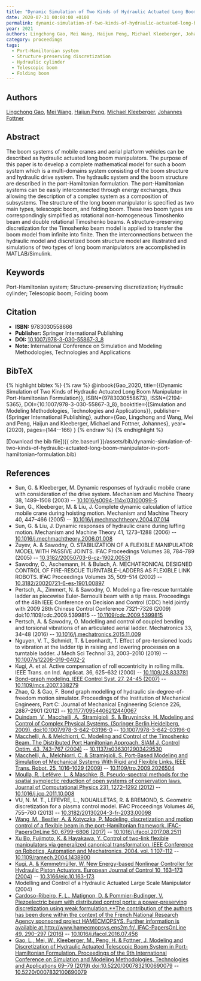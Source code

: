 ```yaml
---
title: "Dynamic Simulation of Two Kinds of Hydraulic Actuated Long Boom Manipulator in Port-Hamiltonian Formulation"
date: 2020-07-31 00:00:00 +0100
permalink: dynamic-simulation-of-two-kinds-of-hydraulic-actuated-long-boom-manipulator-in-port-hamiltonian-formulation
year: 2021
authors: Lingchong Gao, Mei Wang, Haijun Peng, Michael Kleeberger, Johannes Fottner
category: proceedings
tags:
  - Port-Hamiltonian system
  - Structure-preserving discretization
  - Hydraulic cylinder
  - Telescopic boom
  - Folding boom
---
```

 
## Authors
[Lingchong Gao](authors/lingchong-gao), [Mei Wang](authors/mei-wang), [Haijun Peng](authors/haijun-peng), [Michael Kleeberger](authors/michael-kleeberger), [Johannes Fottner](authors/johannes-fottner)
 
## Abstract
The boom systems of mobile cranes and aerial platform vehicles can be described as hydraulic actuated long boom manipulators. The purpose of this paper is to develop a complete mathematical model for such a boom system which is a multi-domains system consisting of the boom structure and hydraulic drive system. The hydraulic system and the boom structure are described in the port-Hamiltonian formulation. The port-Hamiltonian systems can be easily interconnected through energy exchanges, thus allowing the description of a complex system as a composition of subsystems. The structure of the long boom manipulator is specified as two main types, telescopic boom, and folding boom. These two boom types are correspondingly simplified as rotational non-homogeneous Timoshenko beam and double rotational Timoshenko beams. A structure-preserving discretization for the Timoshenko beam model is applied to transfer the boom model from infinite into finite. Then the interconnections between the hydraulic model and discretized boom structure model are illustrated and simulations of two types of long boom manipulators are accomplished in MATLAB/Simulink.
 
## Keywords
Port-Hamiltonian system; Structure-preserving discretization; Hydraulic cylinder; Telescopic boom; Folding boom
 
## Citation
- **ISBN:** 9783030558666
- **Publisher:** Springer International Publishing
- **DOI:** [10.1007/978-3-030-55867-3_8](https://doi.org/10.1007/978-3-030-55867-3_8)
- **Note:** International Conference on Simulation and Modeling Methodologies, Technologies and Applications
 
## BibTeX
{% highlight bibtex %}
{% raw %}
@inbook{Gao_2020,
  title={{Dynamic Simulation of Two Kinds of Hydraulic Actuated Long Boom Manipulator in Port-Hamiltonian Formulation}},
  ISBN={9783030558673},
  ISSN={2194-5365},
  DOI={10.1007/978-3-030-55867-3_8},
  booktitle={{Simulation and Modeling Methodologies, Technologies and Applications}},
  publisher={Springer International Publishing},
  author={Gao, Lingchong and Wang, Mei and Peng, Haijun and Kleeberger, Michael and Fottner, Johannes},
  year={2020},
  pages={144--166}
}
{% endraw %}
{% endhighlight %}
 
[Download the bib file]({{ site.baseurl }}/assets/bib/dynamic-simulation-of-two-kinds-of-hydraulic-actuated-long-boom-manipulator-in-port-hamiltonian-formulation.bib)
 
## References
- Sun, G. & Kleeberger, M. Dynamic responses of hydraulic mobile crane with consideration of the drive system. Mechanism and Machine Theory 38, 1489–1508 (2003) -- [10.1016/s0094-114x(03)00099-5](https://doi.org/10.1016/s0094-114x(03)00099-5)
- Sun, G., Kleeberger, M. & Liu, J. Complete dynamic calculation of lattice mobile crane during hoisting motion. Mechanism and Machine Theory 40, 447–466 (2005) -- [10.1016/j.mechmachtheory.2004.07.014](https://doi.org/10.1016/j.mechmachtheory.2004.07.014)
- Sun, G. & Liu, J. Dynamic responses of hydraulic crane during luffing motion. Mechanism and Machine Theory 41, 1273–1288 (2006) -- [10.1016/j.mechmachtheory.2006.01.008](https://doi.org/10.1016/j.mechmachtheory.2006.01.008)
- Zuyev, A. & Sawodny, O. STABILIZATION OF A FLEXIBLE MANIPULATOR MODEL WITH PASSIVE JOINTS. IFAC Proceedings Volumes 38, 784–789 (2005) -- [10.3182/20050703-6-cz-1902.00531](https://doi.org/10.3182/20050703-6-cz-1902.00531)
- Sawodny, O., Aschemann, H. & Bulach, A. MECHATRONICAL DESIGNED CONTROL OF FIRE-RESCUE TURNTABLE-LADDERS AS FLEXIBLE LINK ROBOTS. IFAC Proceedings Volumes 35, 509–514 (2002) -- [10.3182/20020721-6-es-1901.00897](https://doi.org/10.3182/20020721-6-es-1901.00897)
- Pertsch, A., Zimmert, N. & Sawodny, O. Modeling a fire-rescue turntable ladder as piecewise Euler-Bernoulli beam with a tip mass. Proceedings of the 48h IEEE Conference on Decision and Control (CDC) held jointly with 2009 28th Chinese Control Conference 7321–7326 (2009) doi:10.1109/cdc.2009.5399815 -- [10.1109/cdc.2009.5399815](https://doi.org/10.1109/cdc.2009.5399815)
- Pertsch, A. & Sawodny, O. Modelling and control of coupled bending and torsional vibrations of an articulated aerial ladder. Mechatronics 33, 34–48 (2016) -- [10.1016/j.mechatronics.2015.11.009](https://doi.org/10.1016/j.mechatronics.2015.11.009)
- Nguyen, V. T., Schmidt, T. & Leonhardt, T. Effect of pre-tensioned loads to vibration at the ladder tip in raising and lowering processes on a turntable ladder. J Mech Sci Technol 33, 2003–2010 (2019) -- [10.1007/s12206-019-0402-2](https://doi.org/10.1007/s12206-019-0402-2)
- Kugi, A. et al. Active compensation of roll eccentricity in rolling mills. IEEE Trans. on Ind. Applicat. 36, 625–632 (2000) -- [10.1109/28.833781](https://doi.org/10.1109/28.833781)
- [Bond-graph modeling. IEEE Control Syst. 27, 24–45 (2007)](bond-graph-modeling) -- [10.1109/mcs.2007.338279](https://doi.org/10.1109/mcs.2007.338279)
- Zhao, Q. & Gao, F. Bond graph modelling of hydraulic six-degree-of-freedom motion simulator. Proceedings of the Institution of Mechanical Engineers, Part C: Journal of Mechanical Engineering Science 226, 2887–2901 (2012) -- [10.1177/0954406212440067](https://doi.org/10.1177/0954406212440067)
- [Duindam, V., Macchelli, A., Stramigioli, S. & Bruyninckx, H. Modeling and Control of Complex Physical Systems. (Springer Berlin Heidelberg, 2009). doi:10.1007/978-3-642-03196-0](modeling-and-control-of-complex-physical-systems) -- [10.1007/978-3-642-03196-0](https://doi.org/10.1007/978-3-642-03196-0)
- [Macchelli, A. & Melchiorri, C. Modeling and Control of the Timoshenko Beam. The Distributed Port Hamiltonian Approach. SIAM J. Control Optim. 43, 743–767 (2004)](modeling-and-control-of-the-timoshenko-beam-the-distributed-port-hamiltonian-approach) -- [10.1137/s0363012903429530](https://doi.org/10.1137/s0363012903429530)
- [Macchelli, A., Melchiorri, C. & Stramigioli, S. Port-Based Modeling and Simulation of Mechanical Systems With Rigid and Flexible Links. IEEE Trans. Robot. 25, 1016–1029 (2009)](port-based-modeling-and-simulation-of-mechanical-systems-with-rigid-and-flexible-links) -- [10.1109/tro.2009.2026504](https://doi.org/10.1109/tro.2009.2026504)
- [Moulla, R., Lefévre, L. & Maschke, B. Pseudo-spectral methods for the spatial symplectic reduction of open systems of conservation laws. Journal of Computational Physics 231, 1272–1292 (2012)](pseudo-spectral-methods-for-the-spatial-symplectic-reduction-of-open-systems-of-conservation-laws) -- [10.1016/j.jcp.2011.10.008](https://doi.org/10.1016/j.jcp.2011.10.008)
- VU, N. M. T., LEFEVRE, L., NOUAILLETAS, R. & BREMOND, S. Geometric discretization for a plasma control model. IFAC Proceedings Volumes 46, 755–760 (2013) -- [10.3182/20130204-3-fr-2033.00098](https://doi.org/10.3182/20130204-3-fr-2033.00098)
- [Wang, M., Bestler, A. & Kotyczka, P. Modeling, discretization and motion control of a flexible beam in the port-Hamiltonian framework. IFAC-PapersOnLine 50, 6799–6806 (2017)](modeling-discretization-and-motion-control-of-a-flexible-beam-in-the-port-hamiltonian-framework) -- [10.1016/j.ifacol.2017.08.2511](https://doi.org/10.1016/j.ifacol.2017.08.2511)
- [Xu Bo, Fujimoto, K. & Hayakawa, Y. Control of two-link flexible manipulators via generalized canonical transformation. IEEE Conference on Robotics, Automation and Mechatronics, 2004. vol. 1 107–112](control-of-two-link-flexible-manipulators-via-generalized-canonical-transformation) -- [10.1109/ramech.2004.1438900](https://doi.org/10.1109/ramech.2004.1438900)
- [Kugi, A. & Kemmetmüller, W. New Energy-based Nonlinear Controller for Hydraulic Piston Actuators. European Journal of Control 10, 163–173 (2004)](new-energy-based-nonlinear-controller-for-hydraulic-piston-actuators) -- [10.3166/ejc.10.163-173](https://doi.org/10.3166/ejc.10.163-173)
- Modelling and Control of a Hydraulic Actuated Large Scale Manipulator (2004)
- [Cardoso-Ribeiro, F. L., Matignon, D. & Pommier-Budinger, V. Piezoelectric beam with distributed control ports: a power-preserving discretization using weak formulation.**The contribution of the authors has been done within the context of the French National Research Agency sponsored project HAMECMOPSYS. Further information is available at http://www.hamecmopsys.ens2m.fr/. IFAC-PapersOnLine 49, 290–297 (2016)](piezoelectric-beam-with-distributed-control-ports-a-power-preserving-discretization-using-weak-formulation) -- [10.1016/j.ifacol.2016.07.456](https://doi.org/10.1016/j.ifacol.2016.07.456)
- [Gao, L., Mei, W., Kleeberger, M., Peng, H. & Fottner, J. Modeling and Discretization of Hydraulic Actuated Telescopic Boom System in Port-Hamiltonian Formulation. Proceedings of the 9th International Conference on Simulation and Modeling Methodologies, Technologies and Applications 69–79 (2019) doi:10.5220/0007832100690079](modeling-and-discretization-of-hydraulic-actuated-telescopic-boom-system-in-port-hamiltonian-formulation) -- [10.5220/0007832100690079](https://doi.org/10.5220/0007832100690079)

